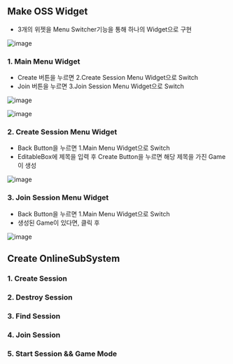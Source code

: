 ## Make OSS Widget
- 3개의 위젯을 Menu Switcher기능을 통해 하나의 Widget으로 구현

![image](https://github.com/HanYooTae/Unreal-Game-Project1/assets/41534351/fb50c00b-f11f-4d85-983b-5b32d0af4797)


### 1. Main Menu Widget
- Create 버튼을 누르면 2.Create Session Menu Widget으로 Switch
- Join 버튼을 누르면 3.Join Session Menu Widget으로 Switch

![image](https://github.com/HanYooTae/Unreal-Game-Project1/assets/41534351/6c2dff36-e184-4ad2-b759-fe30ff3fe27c)
<Edit Page>

![image](https://github.com/HanYooTae/Unreal-Game-Project1/assets/41534351/764cbfca-76da-412b-8b8a-84521cb9504c)

### 2. Create Session Menu Widget
- Back Button을 누르면 1.Main Menu Widget으로 Switch
- EditableBox에 제목을 입력 후 Create Button을 누르면 해당 제목을 가진 Game이 생성

![image](https://github.com/HanYooTae/Unreal-Game-Project1/assets/41534351/628bc423-727a-42e8-b340-caf5858c42bf)

### 3. Join Session Menu Widget
- Back Button을 누르면 1.Main Menu Widget으로 Switch
- 생성된 Game이 있다면, 클릭 후 

![image](https://github.com/HanYooTae/Unreal-Game-Project1/assets/41534351/a1498a06-4f84-48e9-86f6-e241b616f9c9)


## Create OnlineSubSystem

### 1. Create Session


### 2. Destroy Session


### 3. Find Session


### 4. Join Session


### 5. Start Session && Game Mode
